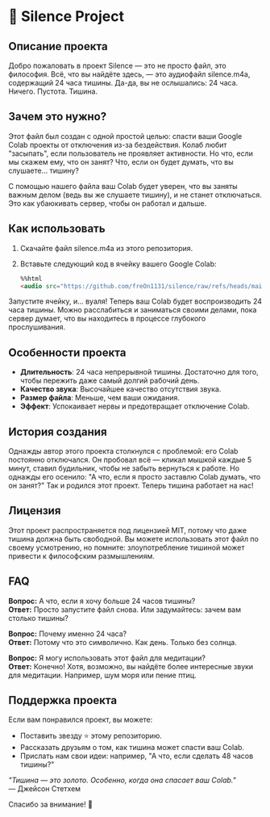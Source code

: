 # 🤫 Silence Project

## Описание проекта

Добро пожаловать в проект Silence — это не просто файл, это философия. Всё, что вы найдёте здесь, — это аудиофайл silence.m4a, содержащий 24 часа тишины. Да-да, вы не ослышались: 24 часа. Ничего. Пустота. Тишина.

## Зачем это нужно?

Этот файл был создан с одной простой целью: спасти ваши Google Colab проекты от отключения из-за бездействия. Колаб любит "засыпать", если пользователь не проявляет активности. Но что, если мы скажем ему, что он занят? Что, если он будет думать, что вы слушаете... тишину?

С помощью нашего файла ваш Colab будет уверен, что вы заняты важным делом (ведь вы же слушаете тишину), и не станет отключаться. Это как убаюкивать сервер, чтобы он работал и дальше.

## Как использовать

1. Скачайте файл silence.m4a из этого репозитория.
2. Вставьте следующий код в ячейку вашего Google Colab:

   ```html
   %%html
   <audio src="https://github.com/freOn1131/silence/raw/refs/heads/main/silence.m4a" controls>
   
Запустите ячейку, и... вуаля! Теперь ваш Colab будет воспроизводить 24 часа тишины. Можно расслабиться и заниматься своими делами, пока сервер думает, что вы находитесь в процессе глубокого прослушивания.

## Особенности проекта

- **Длительность**: 24 часа непрерывной тишины. Достаточно для того, чтобы пережить даже самый долгий рабочий день.
- **Качество звука**: Высочайшее качество отсутствия звука.
- **Размер файла**: Меньше, чем ваши ожидания.
- **Эффект**: Успокаивает нервы и предотвращает отключение Colab.

## История создания

Однажды автор этого проекта столкнулся с проблемой: его Colab постоянно отключался. Он пробовал всё — кликал мышкой каждые 5 минут, ставил будильник, чтобы не забыть вернуться к работе. Но однажды его осенило: "А что, если я просто заставлю Colab думать, что он занят?" Так и родился этот проект. Теперь тишина работает на нас!

## Лицензия

Этот проект распространяется под лицензией MIT, потому что даже тишина должна быть свободной. Вы можете использовать этот файл по своему усмотрению, но помните: злоупотребление тишиной может привести к философским размышлениям.

## FAQ

**Вопрос:** А что, если я хочу больше 24 часов тишины?  
**Ответ:** Просто запустите файл снова. Или задумайтесь: зачем вам столько тишины?

**Вопрос:** Почему именно 24 часа?  
**Ответ:** Потому что это символично. Как день. Только без солнца.

**Вопрос:** Я могу использовать этот файл для медитации?  
**Ответ:** Конечно! Хотя, возможно, вы найдёте более интересные звуки для медитации. Например, шум моря или пение птиц.

## Поддержка проекта

Если вам понравился проект, вы можете:

- Поставить звезду ⭐ этому репозиторию.
- Рассказать друзьям о том, как тишина может спасти ваш Colab.
- Прислать нам свои идеи: например, "А что, если сделать 48 часов тишины?"

*"Тишина — это золото. Особенно, когда она спасает ваш Colab."*  
— Джейсон Стетхем

Спасибо за внимание! 🙏
